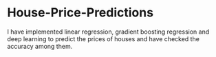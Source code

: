 # House-Price-Predictions
I have implemented linear regression, gradient boosting regression and deep learning to predict the prices of houses and have checked the accuracy among them.
